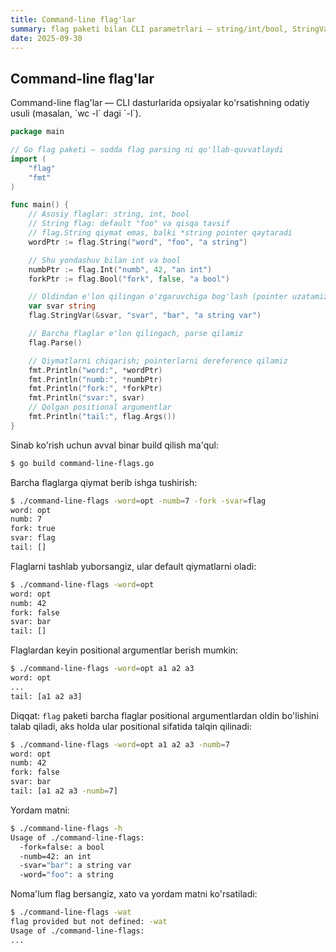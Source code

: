 ```yaml
---
title: Command-line flag'lar
summary: flag paketi bilan CLI parametrlari — string/int/bool, StringVar va positional argumentlar.
date: 2025-09-30
---
```


## Command-line flag'lar

<div class="my-md-content">
Command-line flag'lar — CLI dasturlarida opsiyalar ko'rsatishning odatiy usuli (masalan, `wc -l` dagi `-l`).

```go
package main

// Go flag paketi — sodda flag parsing ni qo'llab-quvvatlaydi
import (
    "flag"
    "fmt"
)

func main() {
    // Asosiy flaglar: string, int, bool
    // String flag: default "foo" va qisqa tavsif
    // flag.String qiymat emas, balki *string pointer qaytaradi
    wordPtr := flag.String("word", "foo", "a string")

    // Shu yondashuv bilan int va bool
    numbPtr := flag.Int("numb", 42, "an int")
    forkPtr := flag.Bool("fork", false, "a bool")

    // Oldindan e'lon qilingan o'zgaruvchiga bog'lash (pointer uzatamiz)
    var svar string
    flag.StringVar(&svar, "svar", "bar", "a string var")

    // Barcha flaglar e'lon qilingach, parse qilamiz
    flag.Parse()

    // Qiymatlarni chiqarish; pointerlarni dereference qilamiz
    fmt.Println("word:", *wordPtr)
    fmt.Println("numb:", *numbPtr)
    fmt.Println("fork:", *forkPtr)
    fmt.Println("svar:", svar)
    // Qolgan positional argumentlar
    fmt.Println("tail:", flag.Args())
}
```

Sinab ko'rish uchun avval binar build qilish ma'qul:
```bash
$ go build command-line-flags.go
```

Barcha flaglarga qiymat berib ishga tushirish:
```bash
$ ./command-line-flags -word=opt -numb=7 -fork -svar=flag
word: opt
numb: 7
fork: true
svar: flag
tail: []
```

Flaglarni tashlab yuborsangiz, ular default qiymatlarni oladi:
```bash
$ ./command-line-flags -word=opt
word: opt
numb: 42
fork: false
svar: bar
tail: []
```

Flaglardan keyin positional argumentlar berish mumkin:
```bash
$ ./command-line-flags -word=opt a1 a2 a3
word: opt
...
tail: [a1 a2 a3]
```

Diqqat: `flag` paketi barcha flaglar positional argumentlardan oldin bo'lishini talab qiladi, aks holda ular positional sifatida talqin qilinadi:
```bash
$ ./command-line-flags -word=opt a1 a2 a3 -numb=7
word: opt
numb: 42
fork: false
svar: bar
tail: [a1 a2 a3 -numb=7]
```

Yordam matni:
```bash
$ ./command-line-flags -h
Usage of ./command-line-flags:
  -fork=false: a bool
  -numb=42: an int
  -svar="bar": a string var
  -word="foo": a string
```

Noma'lum flag bersangiz, xato va yordam matni ko'rsatiladi:
```bash
$ ./command-line-flags -wat
flag provided but not defined: -wat
Usage of ./command-line-flags:
...
```
</div>
